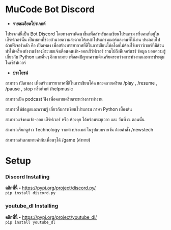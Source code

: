 # MuCode Bot Discord 

- **รายละเอียดโปรเจกต์**

โปรเจกต์นี้เป็น Bot Discord โดยทางเราพัฒนาขึ้นเพื่อสำหรับคนเขียนโปรแกรม หรือคนที่อยู่ในเซิร์ฟเวอร์นั้น เป็นบอทที่ช่วยอำนวยความสะดวกให้เหล่าโปรแกรมเมอร์และคนที่ใช้งาน ประกอบไปด้วยฟีเจอร์หลัก คือ เปิดเพลง เพื่อสร้างบรรยากาศที่ดีในการเขียนโค้ดโดยไม่ต้องใช้เบราว์เซอร์ที่มีส่วนทำให้เครื่องทำงานช้าลงมีระบบแจ้งเตือนคนเข้า-ออกเซิร์ฟเวอร์ รวมไปถึงฟีเจอร์แชร์ ข้อมูล บอกความรู้เกี่ยวกับ  Python และอื่นๆ อีกมากมาย เพื่อลดปัญหาความตึงเครียดระหว่างการทำงานและการประชุมในเซิร์ฟเวอร์ 

 - **ประโยชน์**

สามารถ เปิดเพลง เพื่อสร้างบรรยากาศที่ดีในการเขียนโค้ด และคลายเครียด
/play , /resume , /pause , stop หรือพิมพ์ /helpmusic

สามารถเปิด podcast ฟัง เพื่อคลายเครียดระหว่างการทำงาน 

สามารถให้ข้อมูลและความรู้ เกี่ยวกับการเขียนโปรแกรม ภาษา Python เบื้องต้น 


สามารถแจ้งคนเข้า-ออก เซิร์ฟเวอร์ หรือ ห้องคุย ได้พร้อมระบุเวลา และ วันที่ ณ ตอนนั้น 

สามารถเรียกดูข่าว Technology จากต่างประเทศ ในรูปแบบรายวัน ด้วยคำสั่ง /newstech

สามารถเล่นเกมทายคำกับเพื่อนๆได้ /game (คำทาย)




# Setup
### Discord Installing <br>
**คลิกที่นี่ -** https://pypi.org/project/discord.py/ <br>
    ```pip install discord.py```

### youtube_dl Installing <br>
**คลิกที่นี่ -** https://pypi.org/project/youtube_dl/ <br>
    ```pip install youtube_dl```

